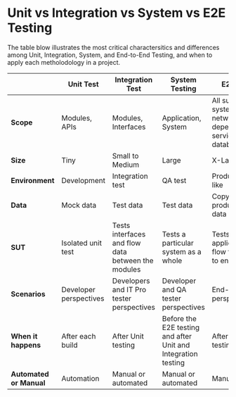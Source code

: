 # Unit vs Integration vs System vs E2E Testing

The table blow illustrates the most critical charactersitics and differences among Unit, Integration, System, and End-to-End Testing, and when to apply each metholodology in a project.

|  | Unit Test | Integration Test | System Testing | E2E Test |
|----|-----------|------------|------|----------|
| **Scope** | Modules, APIs | Modules, Interfaces | Application, System | All sub-systems, network dependencies, services and databases |
| **Size** | Tiny | Small to Medium | Large | X-Large |
| **Environment** | Development | Integration test | QA test | Production like |
| **Data** | Mock data | Test data | Test data | Copy of real production data |
| **SUT** | Isolated unit test | Tests interfaces and flow data between the modules | Tests a particular system as a whole | Tests an application flow from start to end |
| **Scenarios** | Developer perspectives | Developers and IT Pro tester perspectives | Developer and QA tester perspectives | End-user perspectives |
| **When it happens** | After each build | After Unit testing | Before the E2E testing and after Unit and Integration testing | After System testing |
**Automated or Manual** | Automation | Manual or automated  | Manual or automated | Manual |
